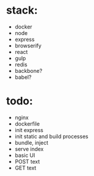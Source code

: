 # stack:
* docker
* node
* express
* browserify
* react
* gulp
* redis
* backbone?
* babel?

# todo:
* nginx
*  dockerfile
*  init express
* init static and build processes
*  bundle, inject
* serve index
*  basic UI
* POST text
*  GET text
